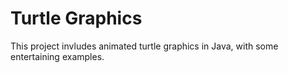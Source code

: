 Turtle Graphics
===============

This project invludes animated turtle graphics in Java, with some entertaining examples.
